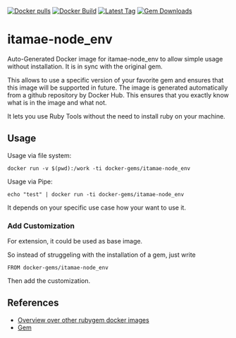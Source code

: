 [![Docker pulls](https://img.shields.io/docker/pulls/rubygem/itamae-node_env.svg)](https://hub.docker.com/r/rubygem/itamae-node_env/)
[![Docker Build](https://img.shields.io/docker/automated/rubygem/itamae-node_env.svg)](https://hub.docker.com/r/rubygem/itamae-node_env/)
[![Latest Tag](https://img.shields.io/github/tag/docker-rubygem/itamae-node_env.svg)](https://hub.docker.com/r/rubygem/itamae-node_env/)
[![Gem Downloads](https://img.shields.io/gem/dt/itamae-node_env.svg)](https://rubygems.org/gems/itamae-node_env/)
# itamae-node_env

Auto-Generated Docker image for itamae-node_env to allow simple usage without installation.
It is in sync with the original gem.

This allows to use a specific version of your favorite gem and ensures that this image will be supported in future.
The image is generated automatically from a github repository by Docker Hub.
This ensures that you exactly know what is in the image and what not.

It lets you use Ruby Tools without the need to install ruby on your machine.

## Usage

Usage via file system:

`docker run -v $(pwd):/work -ti docker-gems/itamae-node_env`

Usage via Pipe:

`echo "test" | docker run -ti docker-gems/itamae-node_env`

It depends on your specific use case how your want to use it.

### Add Customization

For extension, it could be used as base image.

So instead of struggeling with the installation of a gem, just write

`FROM docker-gems/itamae-node_env`

Then add the customization.

## References

 - [Overview over other rubygem docker images](https://github.com/thinkbot/docker-rubygem)
 - [Gem](https://rubygems.org/gems/itamae-node_env/)
